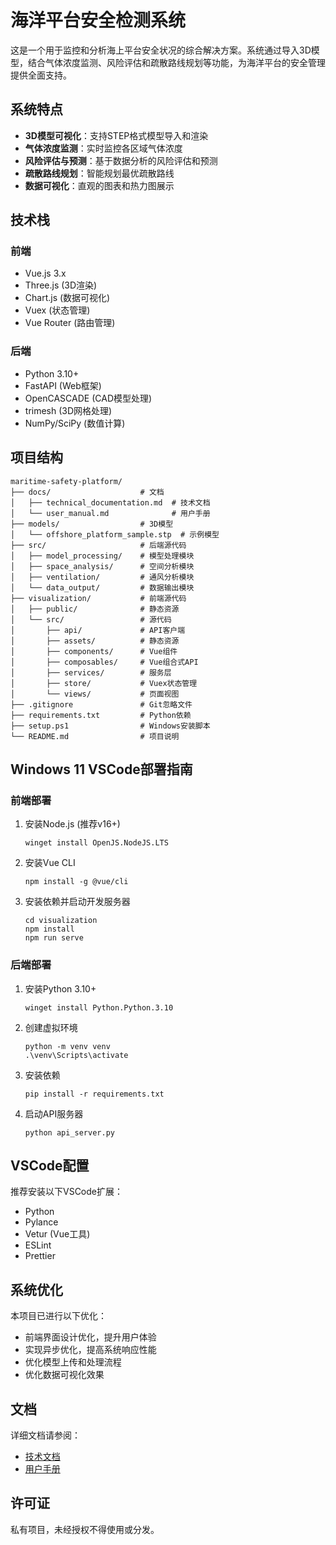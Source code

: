 # 海洋平台安全检测系统

这是一个用于监控和分析海上平台安全状况的综合解决方案。系统通过导入3D模型，结合气体浓度监测、风险评估和疏散路线规划等功能，为海洋平台的安全管理提供全面支持。

## 系统特点

- **3D模型可视化**：支持STEP格式模型导入和渲染
- **气体浓度监测**：实时监控各区域气体浓度
- **风险评估与预测**：基于数据分析的风险评估和预测
- **疏散路线规划**：智能规划最优疏散路线
- **数据可视化**：直观的图表和热力图展示

## 技术栈

### 前端
- Vue.js 3.x
- Three.js (3D渲染)
- Chart.js (数据可视化)
- Vuex (状态管理)
- Vue Router (路由管理)

### 后端
- Python 3.10+
- FastAPI (Web框架)
- OpenCASCADE (CAD模型处理)
- trimesh (3D网格处理)
- NumPy/SciPy (数值计算)

## 项目结构

```
maritime-safety-platform/
├── docs/                    # 文档
│   ├── technical_documentation.md  # 技术文档
│   └── user_manual.md              # 用户手册
├── models/                  # 3D模型
│   └── offshore_platform_sample.stp  # 示例模型
├── src/                     # 后端源代码
│   ├── model_processing/    # 模型处理模块
│   ├── space_analysis/      # 空间分析模块
│   ├── ventilation/         # 通风分析模块
│   └── data_output/         # 数据输出模块
├── visualization/           # 前端源代码
│   ├── public/              # 静态资源
│   └── src/                 # 源代码
│       ├── api/             # API客户端
│       ├── assets/          # 静态资源
│       ├── components/      # Vue组件
│       ├── composables/     # Vue组合式API
│       ├── services/        # 服务层
│       ├── store/           # Vuex状态管理
│       └── views/           # 页面视图
├── .gitignore               # Git忽略文件
├── requirements.txt         # Python依赖
├── setup.ps1                # Windows安装脚本
└── README.md                # 项目说明
```

## Windows 11 VSCode部署指南

### 前端部署

1. 安装Node.js (推荐v16+)
   ```
   winget install OpenJS.NodeJS.LTS
   ```

2. 安装Vue CLI
   ```
   npm install -g @vue/cli
   ```

3. 安装依赖并启动开发服务器
   ```
   cd visualization
   npm install
   npm run serve
   ```

### 后端部署

1. 安装Python 3.10+
   ```
   winget install Python.Python.3.10
   ```

2. 创建虚拟环境
   ```
   python -m venv venv
   .\venv\Scripts\activate
   ```

3. 安装依赖
   ```
   pip install -r requirements.txt
   ```

4. 启动API服务器
   ```
   python api_server.py
   ```

## VSCode配置

推荐安装以下VSCode扩展：
- Python
- Pylance
- Vetur (Vue工具)
- ESLint
- Prettier

## 系统优化

本项目已进行以下优化：
- 前端界面设计优化，提升用户体验
- 实现异步优化，提高系统响应性能
- 优化模型上传和处理流程
- 优化数据可视化效果

## 文档

详细文档请参阅：
- [技术文档](docs/technical_documentation.md)
- [用户手册](docs/user_manual.md)

## 许可证

私有项目，未经授权不得使用或分发。
